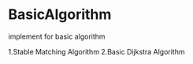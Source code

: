 # BasicAlgorithm
implement for basic algorithm

1.Stable Matching Algorithm
2.Basic Dijkstra Algorithm
